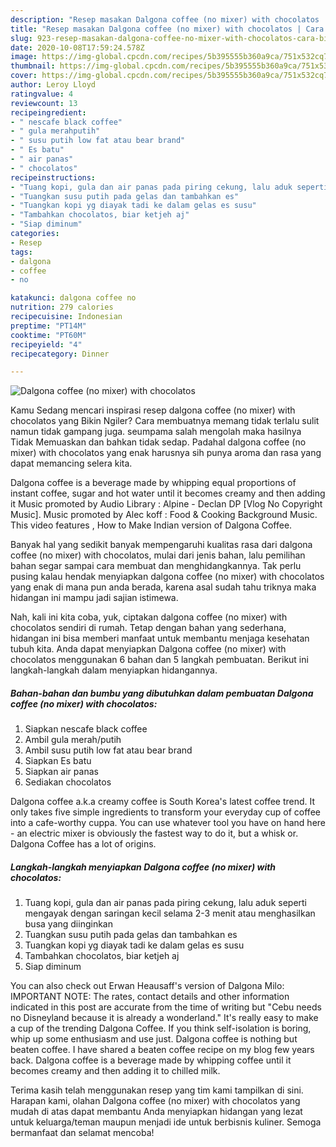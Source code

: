 ```yaml
---
description: "Resep masakan Dalgona coffee (no mixer) with chocolatos | Cara Bikin Dalgona coffee (no mixer) with chocolatos Yang Mudah Dan Praktis"
title: "Resep masakan Dalgona coffee (no mixer) with chocolatos | Cara Bikin Dalgona coffee (no mixer) with chocolatos Yang Mudah Dan Praktis"
slug: 923-resep-masakan-dalgona-coffee-no-mixer-with-chocolatos-cara-bikin-dalgona-coffee-no-mixer-with-chocolatos-yang-mudah-dan-praktis
date: 2020-10-08T17:59:24.578Z
image: https://img-global.cpcdn.com/recipes/5b395555b360a9ca/751x532cq70/dalgona-coffee-no-mixer-with-chocolatos-foto-resep-utama.jpg
thumbnail: https://img-global.cpcdn.com/recipes/5b395555b360a9ca/751x532cq70/dalgona-coffee-no-mixer-with-chocolatos-foto-resep-utama.jpg
cover: https://img-global.cpcdn.com/recipes/5b395555b360a9ca/751x532cq70/dalgona-coffee-no-mixer-with-chocolatos-foto-resep-utama.jpg
author: Leroy Lloyd
ratingvalue: 4
reviewcount: 13
recipeingredient:
- " nescafe black coffee"
- " gula merahputih"
- " susu putih low fat atau bear brand"
- " Es batu"
- " air panas"
- " chocolatos"
recipeinstructions:
- "Tuang kopi, gula dan air panas pada piring cekung, lalu aduk seperti mengayak dengan saringan kecil selama 2-3 menit atau menghasilkan busa yang diinginkan"
- "Tuangkan susu putih pada gelas dan tambahkan es"
- "Tuangkan kopi yg diayak tadi ke dalam gelas es susu"
- "Tambahkan chocolatos, biar ketjeh aj"
- "Siap diminum"
categories:
- Resep
tags:
- dalgona
- coffee
- no

katakunci: dalgona coffee no 
nutrition: 279 calories
recipecuisine: Indonesian
preptime: "PT14M"
cooktime: "PT60M"
recipeyield: "4"
recipecategory: Dinner

---
```



![Dalgona coffee (no mixer) with chocolatos](https://img-global.cpcdn.com/recipes/5b395555b360a9ca/751x532cq70/dalgona-coffee-no-mixer-with-chocolatos-foto-resep-utama.jpg)

Kamu Sedang mencari inspirasi resep dalgona coffee (no mixer) with chocolatos yang Bikin Ngiler? Cara membuatnya memang tidak terlalu sulit namun tidak gampang juga. seumpama salah mengolah maka hasilnya Tidak Memuaskan dan bahkan tidak sedap. Padahal dalgona coffee (no mixer) with chocolatos yang enak harusnya sih punya aroma dan rasa yang dapat memancing selera kita.

Dalgona coffee is a beverage made by whipping equal proportions of instant coffee, sugar and hot water until it becomes creamy and then adding it Music promoted by Audio Library : Alpine - Declan DP [Vlog No Copyright Music]. Music promoted by Alec koff : Food &amp; Cooking Background Music. This video features , How to Make Indian version of Dalgona Coffee.

Banyak hal yang sedikit banyak mempengaruhi kualitas rasa dari dalgona coffee (no mixer) with chocolatos, mulai dari jenis bahan, lalu pemilihan bahan segar sampai cara membuat dan menghidangkannya. Tak perlu pusing kalau hendak menyiapkan dalgona coffee (no mixer) with chocolatos yang enak di mana pun anda berada, karena asal sudah tahu triknya maka hidangan ini mampu jadi sajian istimewa.


Nah, kali ini kita coba, yuk, ciptakan dalgona coffee (no mixer) with chocolatos sendiri di rumah. Tetap dengan bahan yang sederhana, hidangan ini bisa memberi manfaat untuk membantu menjaga kesehatan tubuh kita. Anda dapat menyiapkan Dalgona coffee (no mixer) with chocolatos menggunakan 6 bahan dan 5 langkah pembuatan. Berikut ini langkah-langkah dalam menyiapkan hidangannya.

<!--inarticleads1-->

##### Bahan-bahan dan bumbu yang dibutuhkan dalam pembuatan Dalgona coffee (no mixer) with chocolatos:

1. Siapkan  nescafe black coffee
1. Ambil  gula merah/putih
1. Ambil  susu putih low fat atau bear brand
1. Siapkan  Es batu
1. Siapkan  air panas
1. Sediakan  chocolatos


Dalgona coffee a.k.a creamy coffee is South Korea&#39;s latest coffee trend. It only takes five simple ingredients to transform your everyday cup of coffee into a cafe-worthy cuppa. You can use whatever tool you have on hand here - an electric mixer is obviously the fastest way to do it, but a whisk or. Dalgona Coffee has a lot of origins. 

<!--inarticleads2-->

##### Langkah-langkah menyiapkan Dalgona coffee (no mixer) with chocolatos:

1. Tuang kopi, gula dan air panas pada piring cekung, lalu aduk seperti mengayak dengan saringan kecil selama 2-3 menit atau menghasilkan busa yang diinginkan
1. Tuangkan susu putih pada gelas dan tambahkan es
1. Tuangkan kopi yg diayak tadi ke dalam gelas es susu
1. Tambahkan chocolatos, biar ketjeh aj
1. Siap diminum


You can also check out Erwan Heausaff&#39;s version of Dalgona Milo: IMPORTANT NOTE: The rates, contact details and other information indicated in this post are accurate from the time of writing but &#34;Cebu needs no Disneyland because it is already a wonderland.&#34; It&#39;s really easy to make a cup of the trending Dalgona Coffee. If you think self-isolation is boring, whip up some enthusiasm and use just. Dalgona coffee is nothing but beaten coffee. I have shared a beaten coffee recipe on my blog few years back. Dalgona coffee is a beverage made by whipping coffee until it becomes creamy and then adding it to chilled milk. 

Terima kasih telah menggunakan resep yang tim kami tampilkan di sini. Harapan kami, olahan Dalgona coffee (no mixer) with chocolatos yang mudah di atas dapat membantu Anda menyiapkan hidangan yang lezat untuk keluarga/teman maupun menjadi ide untuk berbisnis kuliner. Semoga bermanfaat dan selamat mencoba!
